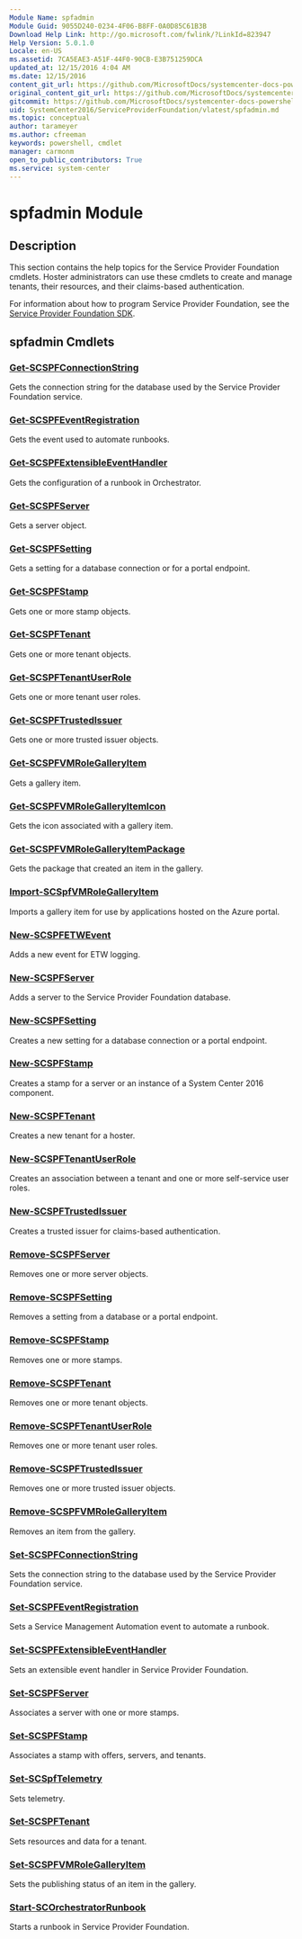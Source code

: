 ```yaml
---
Module Name: spfadmin
Module Guid: 9055D240-0234-4F06-B8FF-0A0D85C61B3B
Download Help Link: http://go.microsoft.com/fwlink/?LinkId=823947
Help Version: 5.0.1.0
Locale: en-US
ms.assetid: 7CA5EAE3-A51F-44F0-90CB-E3B751259DCA
updated_at: 12/15/2016 4:04 AM
ms.date: 12/15/2016
content_git_url: https://github.com/MicrosoftDocs/systemcenter-docs-powershell/blob/master/systemcenter-cmdlets/SystemCenter2016/ServiceProviderFoundation/vlatest/spfadmin.md
original_content_git_url: https://github.com/MicrosoftDocs/systemcenter-docs-powershell/blob/master/systemcenter-cmdlets/SystemCenter2016/ServiceProviderFoundation/vlatest/spfadmin.md
gitcommit: https://github.com/MicrosoftDocs/systemcenter-docs-powershell/blob/7df4508c7b907a214e6a8eca76037b06065ef078/systemcenter-cmdlets/SystemCenter2016/ServiceProviderFoundation/vlatest/spfadmin.md
uid: SystemCenter2016/ServiceProviderFoundation/vlatest/spfadmin.md
ms.topic: conceptual
author: tarameyer
ms.author: cfreeman
keywords: powershell, cmdlet
manager: carmonm
open_to_public_contributors: True
ms.service: system-center
---
```


# spfadmin Module
## Description
This section contains the help topics for the Service Provider Foundation cmdlets. Hoster administrators can use these cmdlets to create and manage tenants, their resources, and their claims-based authentication. 

For information about how to program Service Provider Foundation, see the [Service Provider Foundation SDK](http://go.microsoft.com/fwlink/p/?LinkID=263700).

## spfadmin Cmdlets
### [Get-SCSPFConnectionString](./Get-SCSPFConnectionString.md)
Gets the connection string for the database used by the Service Provider Foundation service.

### [Get-SCSPFEventRegistration](./Get-SCSPFEventRegistration.md)
Gets the event used to automate runbooks.

### [Get-SCSPFExtensibleEventHandler](./Get-SCSPFExtensibleEventHandler.md)
Gets the configuration of a runbook in Orchestrator.

### [Get-SCSPFServer](./Get-SCSPFServer.md)
Gets a server object.

### [Get-SCSPFSetting](./Get-SCSPFSetting.md)
Gets a setting for a database connection or for a portal endpoint.

### [Get-SCSPFStamp](./Get-SCSPFStamp.md)
Gets one or more stamp objects.

### [Get-SCSPFTenant](./Get-SCSPFTenant.md)
Gets one or more tenant objects.

### [Get-SCSPFTenantUserRole](./Get-SCSPFTenantUserRole.md)
Gets one or more tenant user roles.

### [Get-SCSPFTrustedIssuer](./Get-SCSPFTrustedIssuer.md)
Gets one or more trusted issuer objects.

### [Get-SCSPFVMRoleGalleryItem](./Get-SCSPFVMRoleGalleryItem.md)
Gets a gallery item.

### [Get-SCSPFVMRoleGalleryItemIcon](./Get-SCSPFVMRoleGalleryItemIcon.md)
Gets the icon associated with a gallery item.

### [Get-SCSPFVMRoleGalleryItemPackage](./Get-SCSPFVMRoleGalleryItemPackage.md)
Gets the package that created an item in the gallery.

### [Import-SCSpfVMRoleGalleryItem](./Import-SCSpfVMRoleGalleryItem.md)
Imports a gallery item for use by applications hosted on the Azure portal.

### [New-SCSPFETWEvent](./New-SCSPFETWEvent.md)
Adds a new event for ETW logging.

### [New-SCSPFServer](./New-SCSPFServer.md)
Adds a server to the Service Provider Foundation database.

### [New-SCSPFSetting](./New-SCSPFSetting.md)
Creates a new setting for a database connection or a portal endpoint.

### [New-SCSPFStamp](./New-SCSPFStamp.md)
Creates a stamp for a server or an instance of a System Center 2016 component.

### [New-SCSPFTenant](./New-SCSPFTenant.md)
Creates a new tenant for a hoster.

### [New-SCSPFTenantUserRole](./New-SCSPFTenantUserRole.md)
Creates an association between a tenant and one or more self-service user roles.

### [New-SCSPFTrustedIssuer](./New-SCSPFTrustedIssuer.md)
Creates a trusted issuer for claims-based authentication.

### [Remove-SCSPFServer](./Remove-SCSPFServer.md)
Removes one or more server objects.

### [Remove-SCSPFSetting](./Remove-SCSPFSetting.md)
Removes a setting from a database or a portal endpoint.

### [Remove-SCSPFStamp](./Remove-SCSPFStamp.md)
Removes one or more stamps.

### [Remove-SCSPFTenant](./Remove-SCSPFTenant.md)
Removes one or more tenant objects.

### [Remove-SCSPFTenantUserRole](./Remove-SCSPFTenantUserRole.md)
Removes one or more tenant user roles.

### [Remove-SCSPFTrustedIssuer](./Remove-SCSPFTrustedIssuer.md)
Removes one or more trusted issuer objects.

### [Remove-SCSPFVMRoleGalleryItem](./Remove-SCSPFVMRoleGalleryItem.md)
Removes an item from the gallery.

### [Set-SCSPFConnectionString](./Set-SCSPFConnectionString.md)
Sets the connection string to the database used by the Service Provider Foundation service.

### [Set-SCSPFEventRegistration](./Set-SCSPFEventRegistration.md)
Sets a Service Management Automation event to automate a runbook.

### [Set-SCSPFExtensibleEventHandler](./Set-SCSPFExtensibleEventHandler.md)
Sets an extensible event handler in Service Provider Foundation.

### [Set-SCSPFServer](./Set-SCSPFServer.md)
Associates a server with one or more stamps.

### [Set-SCSPFStamp](./Set-SCSPFStamp.md)
Associates a stamp with offers, servers, and tenants.

### [Set-SCSpfTelemetry](./Set-SCSpfTelemetry.md)
Sets telemetry.

### [Set-SCSPFTenant](./Set-SCSPFTenant.md)
Sets resources and data for a tenant.

### [Set-SCSPFVMRoleGalleryItem](./Set-SCSPFVMRoleGalleryItem.md)
Sets the publishing status of an item in the gallery.

### [Start-SCOrchestratorRunbook](./Start-SCOrchestratorRunbook.md)
Starts a runbook in Service Provider Foundation.

